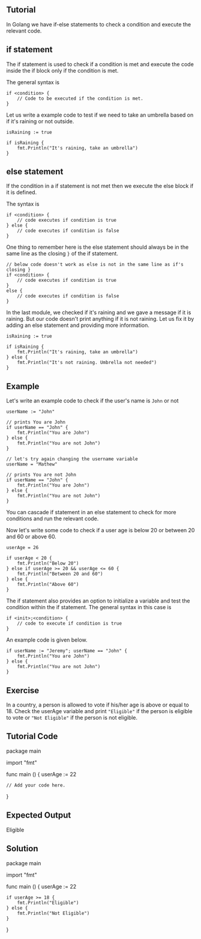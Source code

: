Tutorial
--------

In Golang we have if-else statements to check a condition and execute the relevant code.

## if statement

The if statement is used to check if a condition is met and execute the code inside the if block only if the condition is met.

The general syntax is

    if <condition> {
        // Code to be executed if the condition is met.
    }

Let us write a example code to test if we need to take an umbrella based on if it's raining or not outside.

    isRaining := true

    if isRaining {
        fmt.Println("It's raining, take an umbrella")
    }

## else statement

If the condition in a if statement is not met then we execute the else block if it is defined.

The syntax is 

    if <condition> {
        // code executes if condition is true
    } else {
        // code executes if condition is false
    }

One thing to remember here is the else statement should always be in the same line as the closing `}` of the if statement. 

    // below code doesn't work as else is not in the same line as if's closing }
    if <condition> {
        // code executes if condition is true
    } 
    else {
        // code executes if condition is false
    }

In the last module, we checked if it's raining and we gave a message if it is raining. But our code doesn't print anything if it is not raining. Let us fix it by adding an else statement and providing more information.

    isRaining := true

    if isRaining {
        fmt.Println("It's raining, take an umbrella")
    } else {
        fmt.Println("It's not raining. Umbrella not needed")
    }

## Example
Let's write an example code to check if the user's name is `John` or not

    userName := "John"

    // prints You are John
    if userName == "John" {
        fmt.Println("You are John")
    } else {
        fmt.Println("You are not John")
    }

    // let's try again changing the username variable
    userName = "Mathew"

    // prints You are not John
    if userName == "John" {
        fmt.Println("You are John")
    } else {
        fmt.Println("You are not John")
    }

You can cascade if statement in an else statement to check for more conditions and run the relevant code. 

Now let's write some code to check if a user age is below 20 or between 20 and 60 or above 60.

    userAge = 26

    if userAge < 20 {
        fmt.Println("Below 20")
    } else if userAge >= 20 && userAge <= 60 {
        fmt.Println("Between 20 and 60")
    } else {
        fmt.Println("Above 60")
    }

The if statement also provides an option to initialize a variable and test the condition within the if statement. The general syntax in this case is

    if <init>;<condition> {
        // code to execute if condition is true
    }

An example code is given below.

    if userName := "Jeremy"; userName == "John" {
        fmt.Println("You are John")
    } else {
        fmt.Println("You are not John")
    }

Exercise
--------
In a country, a person is allowed to vote if his/her age is above or equal to 18. Check the userAge variable and print `"Eligible"` if the person is eligible to vote or `"Not Eligible"` if the person is not eligible. 

Tutorial Code
-------------
package main

import "fmt"

func main () {
    userAge := 22

    // Add your code here.
}

Expected Output
---------------
Eligible

Solution
--------
package main

import "fmt"

func main () {
    userAge := 22

    if userAge >= 18 {
        fmt.Println("Eligible")
    } else {
        fmt.Println("Not Eligible")
    }
}